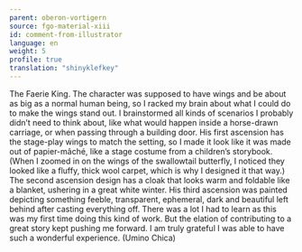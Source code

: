 ```yaml
---
parent: oberon-vortigern
source: fgo-material-xiii
id: comment-from-illustrator
language: en
weight: 5
profile: true
translation: "shinyklefkey"
---
```


The Faerie King. The character was supposed to have wings and be about as big as a normal human being, so I racked my brain about what I could do to make the wings stand out. I brainstormed all kinds of scenarios I probably didn’t need to think about, like what would happen inside a horse-drawn carriage, or when passing through a building door. His first ascension has the stage-play wings to match the setting, so I made it look like it was made out of papier-mâché, like a stage costume from a children’s storybook. (When I zoomed in on the wings of the swallowtail butterfly, I noticed they looked like a fluffy, thick wool carpet, which is why I designed it that way.) The second ascension design has a cloak that looks warm and foldable like a blanket, ushering in a great white winter. His third ascension was painted depicting something feeble, transparent, ephemeral, dark and beautiful left behind after casting everything off. There was a lot I had to learn as this was my first time doing this kind of work. But the elation of contributing to a great story kept pushing me forward. I am truly grateful I was able to have such a wonderful experience. (Umino Chica)
